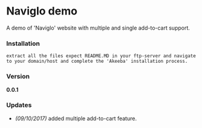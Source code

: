 # Naviglo demo
A demo of 'Naviglo' website with multiple and single add-to-cart support.

### Installation
```
extract all the files expect README.MD in your ftp-server and navigate to your domain/host and complete the 'Akeeba' installation process.
```

### Version
**0.0.1**


### Updates

 - *(09/10/2017)* added multiple add-to-cart feature.